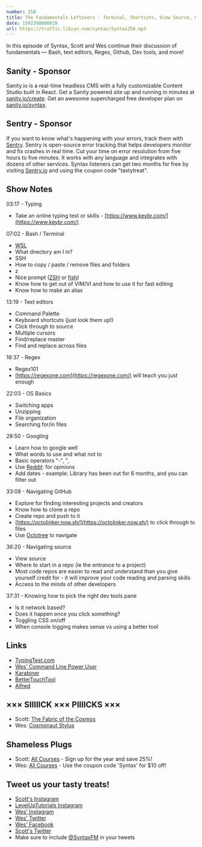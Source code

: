```yaml
---
number: 258
title: The Fundamentals Leftovers - Terminal, Shortcuts, View Source, Github + More!
date: 1592398800818
url: https://traffic.libsyn.com/syntax/Syntax258.mp3
---
```


In this episode of Syntax, Scott and Wes continue their discussion of fundamentals — Bash, text editors, Regex, Github, Dev tools, and more!

## Sanity - Sponsor
Sanity.io is a real-time headless CMS with a fully customizable Content Studio built in React. Get a Sanity powered site up and running in minutes at [sanity.io/create](https://www.sanity.io/create). Get an awesome supercharged free developer plan on [sanity.io/syntax](https://www.sanity.io/syntax).

## Sentry - Sponsor
If you want to know what's happening with your errors, track them with [Sentry](https://sentry.io/). Sentry is open-source error tracking that helps developers monitor and fix crashes in real time. Cut your time on error resolution from five hours to five minutes. It works with any language and integrates with dozens of other services. Syntax listeners can get two months for free by visiting [Sentry.io](https://sentry.io/) and using the coupon code "tastytreat".

## Show Notes

03:17 - Typing

* Take an online typing test or skills - [https://www.keybr.com/](https://www.keybr.com/)

07:02 - Bash / Terminal

* [WSL](https://docs.microsoft.com/en-us/windows/wsl/about)
* What directory am I in?
* SSH
* How to copy / paste / remove files and folders
* z
* Nice prompt ([ZSH](https://ohmyz.sh/) or [fish](https://fishshell.com/))
* Know how to get out of VIM/VI and how to use it for fast editing
* Know how to make an alias

13:19 - Text editors

* Command Palette
* Keyboard shortcuts (just look them up!)
* Click through to source
* Multiple cursors
* Find/replace master
* Find and replace across files

18:37 - Regex

* Regex101
* [https://regexone.com](https://regexone.com/) will teach you just enough

22:03 - OS Basics

* Switching apps
* Unzipping
* File organization
* Searching for/in files

28:50 - Googling

* Learn how to google well
* What words to use and what not to
* Basic operators "-", ",
* Use [Reddit](https://www.reddit.com/): for opinions
* Add dates - example: Library has been out for 6 months, and you can filter out

33:08 - Navigating GitHub

* Explore for finding interesting projects and creators
* Know how to clone a repo
* Create repo and push to it
* [https://octolinker.now.sh/](https://octolinker.now.sh/) to click through to files
* Use [Octotree](https://www.octotree.io/) to navigate

36:20 - Navigating source

* View source
* Where to start in a repo (ie the entrance to a project)
* Most code repos are easier to read and understand than you give yourself credit for - it will improve your code reading and parsing skills
* Access to the minds of other developers

37:31 - Knowing how to pick the right dev tools pane

* Is it network based?
* Does it happen once you click something?
* Toggling CSS on/off
* When console logging makes sense vs using a better tool

## Links
* [TypingTest.com](https://www.typingtest.com/)
* [Wes' Command Line Power User](https://commandlinepoweruser.com/)
* [Karabiner](https://karabiner-elements.pqrs.org/)
* [BetterTouchTool](https://folivora.ai/)
* [Alfred](https://www.alfredapp.com/)

## ××× SIIIIICK ××× PIIIICKS ×××
* Scott: [The Fabric of the Cosmos](https://www.pbs.org/wgbh/nova/series/the-fabric-of-the-cosmos/)
* Wes: [Cosmonaut Stylus](https://www.studioneat.com/products/cosmonaut) 

## Shameless Plugs
* Scott: [All Courses](https://www.leveluptutorials.com/pro) - Sign up for the year and save 25%!
* Wes: [All Courses](https://wesbos.com/courses/) - Use the coupon code 'Syntax' for $10 off!

## Tweet us your tasty treats!
* [Scott's Instagram](https://www.instagram.com/stolinski/)
* [LevelUpTutorials Instagram](https://www.instagram.com/LevelUpTutorials/)
* [Wes' Instagram](https://www.instagram.com/wesbos/)
* [Wes' Twitter](https://twitter.com/wesbos)
* [Wes' Facebook](https://www.facebook.com/wesbos.developer)
* [Scott's Twitter](https://twitter.com/stolinski)
* Make sure to include [@SyntaxFM](https://twitter.com/SyntaxFM) in your tweets